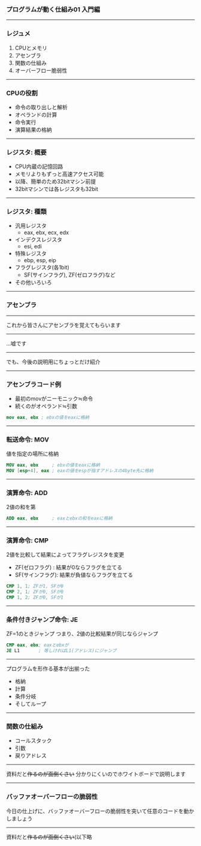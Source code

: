### プログラムが動く仕組み01 入門編

---

### レジュメ
1. CPUとメモリ
1. アセンブラ
1. 関数の仕組み
1. オーバーフロー脆弱性

---

### CPUの役割
- 命令の取り出しと解析
- オペランドの計算
- 命令実行
- 演算結果の格納

---

### レジスタ: 概要
- CPU内蔵の記憶回路
- メモリよりもずっと高速アクセス可能
- 以降、簡単のため32bitマシン前提
- 32bitマシンでは各レジスタも32bit

---

### レジスタ: 種類
- 汎用レジスタ
    - eax, ebx, ecx, edx
- インデクスレジスタ
    - esi, edi
- 特殊レジスタ
    - ebp, esp, eip
- フラグレジスタ(各1bit)
    - SF(サインフラグ), ZF(ゼロフラグ)など
- その他いろいろ

---

### アセンブラ

---

これから皆さんにアセンブラを覚えてもらいます

---

…嘘です

---

でも、今後の説明用にちょっとだけ紹介

---

### アセンブラコード例
- 最初のmovがニーモニック≒命令
- 続くのがオペランド≒引数

```nasm
mov eax, ebx ; ebxの値をeaxに格納
```

---

### 転送命令: MOV
値を指定の場所に格納

```nasm
MOV eax, ebx     ; ebxの値をeaxに格納
MOV [esp+4], eax ; eaxの値をespが指すアドレスの4byte先に格納
```

---

### 演算命令: ADD
2値の和を第

```nasm
ADD eax, ebx     ; eaxとebxの和をeaxに格納
```

---

### 演算命令: CMP
2値を比較して結果によってフラグレジスタを変更

- ZF(ゼロフラグ)  : 結果が0ならフラグを立てる
- SF(サインフラグ): 結果が負値ならフラグを立てる

```nasm
CMP 1, 1; ZFが1, SFが0
CMP 2, 1; ZFが0, SFが0
CMP 1, 2; ZFが0, SFが1
```

---

### 条件付きジャンプ命令: JE
ZF=1のときジャンプ
つまり、2値の比較結果が同じならジャンプ

```nasm
CMP eax, ebx; eaxとebxが
JE L1       ; 等しければL1(アドレス)にジャンプ
```

---

プログラムを形作る基本が出揃った
- 格納
- 計算
- 条件分岐
- そしてループ

---

### 関数の仕組み
- コールスタック
- 引数
- 戻りアドレス

---

資料だと~~作るのが面倒くさい~~
分かりにくいのでホワイトボードで説明します

---

### バッファオーバーフローの脆弱性
今日の仕上げに、バッファオーバーフローの脆弱性を突いて任意のコードを動かしましょう

---

資料だと~~作るのが面倒くさい~~(以下略
